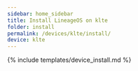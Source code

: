 ```yaml
---
sidebar: home_sidebar
title: Install LineageOS on klte
folder: install
permalink: /devices/klte/install/
device: klte
---
```

{% include templates/device_install.md %}
